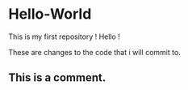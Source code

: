 # Hello-World
This is my first repository ! Hello !


These are changes to the code that i will commit to.
## This is a comment.
